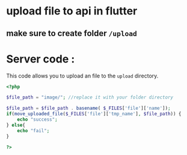 # upload file to api in flutter
## make sure to create folder `/upload` 


# Server code : 

This code allows you to upload an file to the `upload` directory.

```php
<?php

$file_path = "image/"; //replace it with your folder directory

$file_path = $file_path . basename( $_FILES['file']['name']);
if(move_uploaded_file($_FILES['file']['tmp_name'], $file_path)) {
    echo "success";
} else{
    echo "fail";
}

?>

